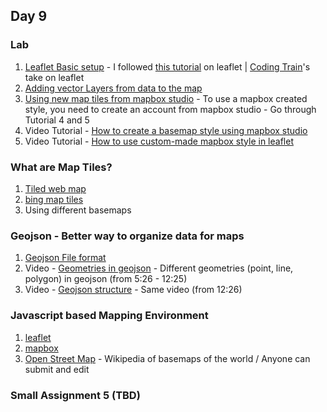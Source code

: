 ## Day 9

### Lab
1. [Leaflet Basic setup](https://editor.p5js.org/lee.inhye/sketches/KnMkIs-qM) - I followed [this tutorial](https://leafletjs.com/examples/quick-start/) on leaflet | [Coding Train](https://www.youtube.com/watch?v=nZaZ2dB6pow)'s take on leaflet 
2. [Adding vector Layers from data to the map](https://editor.p5js.org/lee.inhye/sketches/xaxi19D7c)
3. [Using new map tiles from mapbox studio](https://editor.p5js.org/lee.inhye/sketches/eu844Yjtf) - To use a mapbox created style, you need to create an account from mapbox studio - Go through Tutorial 4 and 5
4. Video Tutorial - [How to create a basemap style using mapbox studio](https://www.youtube.com/watch?v=9B851SXoKSw)
5. Video Tutorial - [How to use custom-made mapbox style in leaflet](https://www.youtube.com/watch?v=b6Oh4ZBKf6o)

### What are Map Tiles?
1. [Tiled web map](https://en.wikipedia.org/wiki/Tiled_web_map) 
2. [bing map tiles](https://docs.microsoft.com/en-us/bingmaps/articles/bing-maps-tile-system?redirectedfrom=MSDN)
3. Using different basemaps 

### Geojson - Better way to organize data for maps 
1. [Geojson File format](https://gist.github.com/wavded/1200773?short_path=99c1af9)
2. Video - [Geometries in geojson](https://youtu.be/8RPfrhzRw2s?t=326) - Different geometries (point, line, polygon) in geojson (from 5:26 - 12:25)
3. Video - [Geojson structure](https://youtu.be/8RPfrhzRw2s?t=746) - Same video (from 12:26)

### Javascript based Mapping Environment 
1. [leaflet](https://leafletjs.com/)
2. [mapbox](https://www.mapbox.com/mapbox-studio/) 
3. [Open Street Map](https://www.openstreetmap.org/) - Wikipedia of basemaps of the world  / Anyone can submit and edit

### Small Assignment 5 (TBD)
